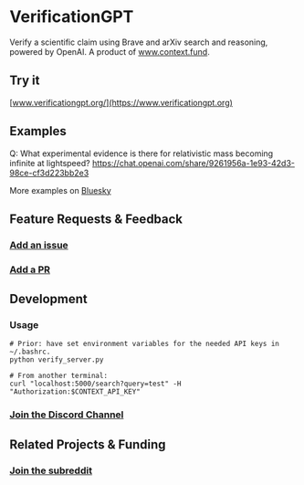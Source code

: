 # VerificationGPT
Verify a scientific claim using Brave and arXiv search and reasoning, powered by OpenAI. A product of www.context.fund.

## Try it
[www.verificationgpt.org/](https://www.verificationgpt.org)

## Examples
Q: What experimental evidence is there for relativistic mass becoming infinite at lightspeed?
https://chat.openai.com/share/9261956a-1e93-42d3-98ce-cf3d223bb2e3

More examples on [Bluesky](https://bsky.app/profile/verificationgpt.bsky.social)

## Feature Requests & Feedback
### [Add an issue](https://github.com/contextfund/verificationgpt/issues/new)
### [Add a PR](https://github.com/contextfund/verificationgpt/pulls)

## Development

### Usage
```
# Prior: have set environment variables for the needed API keys in ~/.bashrc.
python verify_server.py

# From another terminal:
curl "localhost:5000/search?query=test" -H "Authorization:$CONTEXT_API_KEY"
```

### [Join the Discord Channel](https://discord.com/channels/1187603745463353355/1187603785120485437)

## Related Projects & Funding
### [Join the subreddit](https://www.reddit.com/r/contextfund/)